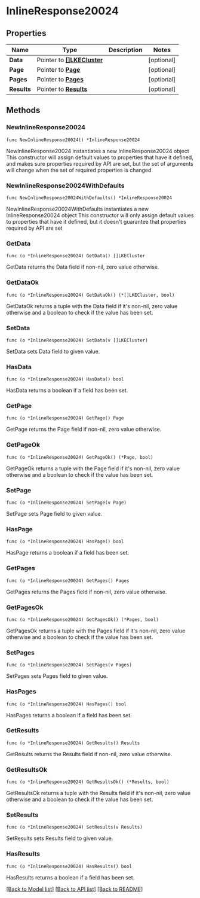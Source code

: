 # InlineResponse20024

## Properties

Name | Type | Description | Notes
------------ | ------------- | ------------- | -------------
**Data** | Pointer to [**[]LKECluster**](LKECluster.md) |  | [optional] 
**Page** | Pointer to [**Page**](Page.md) |  | [optional] 
**Pages** | Pointer to [**Pages**](Pages.md) |  | [optional] 
**Results** | Pointer to [**Results**](Results.md) |  | [optional] 

## Methods

### NewInlineResponse20024

`func NewInlineResponse20024() *InlineResponse20024`

NewInlineResponse20024 instantiates a new InlineResponse20024 object
This constructor will assign default values to properties that have it defined,
and makes sure properties required by API are set, but the set of arguments
will change when the set of required properties is changed

### NewInlineResponse20024WithDefaults

`func NewInlineResponse20024WithDefaults() *InlineResponse20024`

NewInlineResponse20024WithDefaults instantiates a new InlineResponse20024 object
This constructor will only assign default values to properties that have it defined,
but it doesn't guarantee that properties required by API are set

### GetData

`func (o *InlineResponse20024) GetData() []LKECluster`

GetData returns the Data field if non-nil, zero value otherwise.

### GetDataOk

`func (o *InlineResponse20024) GetDataOk() (*[]LKECluster, bool)`

GetDataOk returns a tuple with the Data field if it's non-nil, zero value otherwise
and a boolean to check if the value has been set.

### SetData

`func (o *InlineResponse20024) SetData(v []LKECluster)`

SetData sets Data field to given value.

### HasData

`func (o *InlineResponse20024) HasData() bool`

HasData returns a boolean if a field has been set.

### GetPage

`func (o *InlineResponse20024) GetPage() Page`

GetPage returns the Page field if non-nil, zero value otherwise.

### GetPageOk

`func (o *InlineResponse20024) GetPageOk() (*Page, bool)`

GetPageOk returns a tuple with the Page field if it's non-nil, zero value otherwise
and a boolean to check if the value has been set.

### SetPage

`func (o *InlineResponse20024) SetPage(v Page)`

SetPage sets Page field to given value.

### HasPage

`func (o *InlineResponse20024) HasPage() bool`

HasPage returns a boolean if a field has been set.

### GetPages

`func (o *InlineResponse20024) GetPages() Pages`

GetPages returns the Pages field if non-nil, zero value otherwise.

### GetPagesOk

`func (o *InlineResponse20024) GetPagesOk() (*Pages, bool)`

GetPagesOk returns a tuple with the Pages field if it's non-nil, zero value otherwise
and a boolean to check if the value has been set.

### SetPages

`func (o *InlineResponse20024) SetPages(v Pages)`

SetPages sets Pages field to given value.

### HasPages

`func (o *InlineResponse20024) HasPages() bool`

HasPages returns a boolean if a field has been set.

### GetResults

`func (o *InlineResponse20024) GetResults() Results`

GetResults returns the Results field if non-nil, zero value otherwise.

### GetResultsOk

`func (o *InlineResponse20024) GetResultsOk() (*Results, bool)`

GetResultsOk returns a tuple with the Results field if it's non-nil, zero value otherwise
and a boolean to check if the value has been set.

### SetResults

`func (o *InlineResponse20024) SetResults(v Results)`

SetResults sets Results field to given value.

### HasResults

`func (o *InlineResponse20024) HasResults() bool`

HasResults returns a boolean if a field has been set.


[[Back to Model list]](../README.md#documentation-for-models) [[Back to API list]](../README.md#documentation-for-api-endpoints) [[Back to README]](../README.md)


